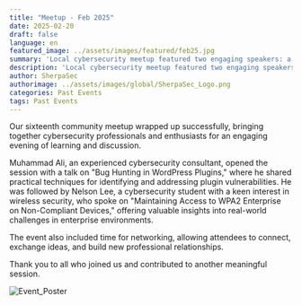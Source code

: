 ```yaml
---
title: "Meetup - Feb 2025"
date: 2025-02-20
draft: false
language: en
featured_image: ../assets/images/featured/feb25.jpg
summary: 'Local cybersecurity meetup featured two engaging speakers: a professional consultant with hunting experiences in WordPress plugin security, and a passionate student exploring wireless security challenges in WPA2 Enterprise environments.'
description: 'Local cybersecurity meetup featured two engaging speakers: a professional consultant with hunting experiences in WordPress plugin security, and a passionate student exploring wireless security challenges in WPA2 Enterprise environments.'
author: SherpaSec
authorimage: ../assets/images/global/SherpaSec_Logo.png
categories: Past Events
tags: Past Events
---
```


Our sixteenth community meetup wrapped up successfully, bringing together cybersecurity professionals and enthusiasts for an engaging evening of learning and discussion.

Muhammad Ali, an experienced cybersecurity consultant, opened the session with a talk on "Bug Hunting in WordPress Plugins," where he shared practical techniques for identifying and addressing plugin vulnerabilities. He was followed by Nelson Lee, a cybersecurity student with a keen interest in wireless security, who spoke on "Maintaining Access to WPA2 Enterprise on Non-Compliant Devices," offering valuable insights into real-world challenges in enterprise environments.

The event also included time for networking, allowing attendees to connect, exchange ideas, and build new professional relationships.

Thank you to all who joined us and contributed to another meaningful session.

![Event_Poster](/images/posters/20250220_Poster_Feb.png)